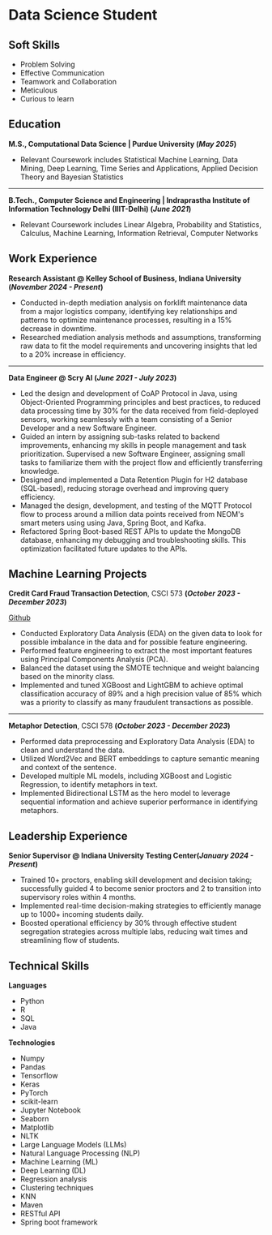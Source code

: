 # Data Science Student

## Soft Skills
- Problem Solving
- Effective Communication
- Teamwork and Collaboration
- Meticulous
- Curious to learn

## Education
**M.S., Computational Data Science	| Purdue University (_May 2025_)**
- Relevant Coursework includes Statistical Machine Learning, Data Mining, Deep Learning, Time Series and Applications, Applied Decision Theory and Bayesian Statistics

---

**B.Tech., Computer Science and Engineering | Indraprastha Institute of Information Technology Delhi (IIIT-Delhi) (_June 2021_)**
- Relevant Coursework includes Linear Algebra, Probability and Statistics, Calculus, Machine Learning, Information Retrieval, Computer Networks

## Work Experience
**Research Assistant @ Kelley School of Business, Indiana University (_November 2024 - Present_)**
- Conducted in-depth mediation analysis on forklift maintenance data from a major logistics company, identifying key relationships and patterns to optimize maintenance processes, resulting in a 15% decrease in downtime.
- Researched mediation analysis methods and assumptions, transforming raw data to fit the model requirements and uncovering insights that led to a 20% increase in efficiency.

---

**Data Engineer @ Scry AI (_June 2021 - July 2023_)**
- Led the design and development of CoAP Protocol in Java, using Object-Oriented Programming principles and best practices, to reduced data processing time by 30% for the data received from field-deployed sensors, working seamlessly with a team consisting of a Senior Developer and a new Software Engineer.
- Guided an intern by assigning sub-tasks related to backend improvements, enhancing my skills in people management and task prioritization. Supervised a new Software Engineer, assigning small tasks to familiarize them with the project flow and efficiently transferring knowledge.
- Designed and implemented a Data Retention Plugin for H2 database (SQL-based), reducing storage overhead and improving query efficiency.
- Managed the design, development, and testing of the MQTT Protocol flow to process around a million data points received from NEOM's smart meters using using Java, Spring Boot, and Kafka.
- Refactored Spring Boot-based REST APIs to update the MongoDB database, enhancing my debugging and troubleshooting skills. This optimization facilitated future updates to the APIs.

## Machine Learning Projects
**Credit Card Fraud Transaction Detection**, CSCI 573 **(_October 2023 - December 2023_)**

[Github](https://github.com/gupta-nakul/fraud-detection)
- Conducted Exploratory Data Analysis (EDA) on the given data to look for possible imbalance in the data and for possible feature engineering.
- Performed feature engineering to extract the most important features using Principal Components Analysis (PCA).
- Balanced the dataset using the SMOTE technique and weight balancing based on the minority class.
- Implemented and tuned XGBoost and LightGBM to achieve optimal classification accuracy of 89% and a high precision value of 85% which was a priority to classify as many fraudulent transactions as possible.

---

**Metaphor Detection**, CSCI 578 **(_October 2023 - December 2023_)**
- Performed data preprocessing and Exploratory Data Analysis (EDA) to clean and understand the data.
- Utilized Word2Vec and BERT embeddings to capture semantic meaning and context of the sentence.
- Developed multiple ML models, including XGBoost and Logistic Regression, to identify metaphors in text.
- Implemented Bidirectional LSTM as the hero model to leverage sequential information and achieve superior performance in identifying metaphors.

## Leadership Experience
**Senior Supervisor @ Indiana University Testing Center(_January 2024 - Present_)**
- Trained 10+ proctors, enabling skill development and decision taking; successfully guided 4 to become senior proctors and 2 to transition into supervisory roles within 4 months.
- Implemented real-time decision-making strategies to efficiently manage up to 1000+ incoming students daily.
- Boosted operational efficiency by 30% through effective student segregation strategies across multiple labs, reducing wait times and streamlining flow of students.

## Technical Skills
**Languages**
- Python
- R
- SQL
- Java

**Technologies**
- Numpy
- Pandas
- Tensorflow
- Keras
- PyTorch
- scikit-learn
- Jupyter Notebook
- Seaborn
- Matplotlib
- NLTK
- Large Language Models (LLMs)
- Natural Language Processing (NLP)
- Machine Learning (ML)
- Deep Learning (DL)
- Regression analysis
- Clustering techniques
- KNN
- Maven
- RESTful API
- Spring boot framework
